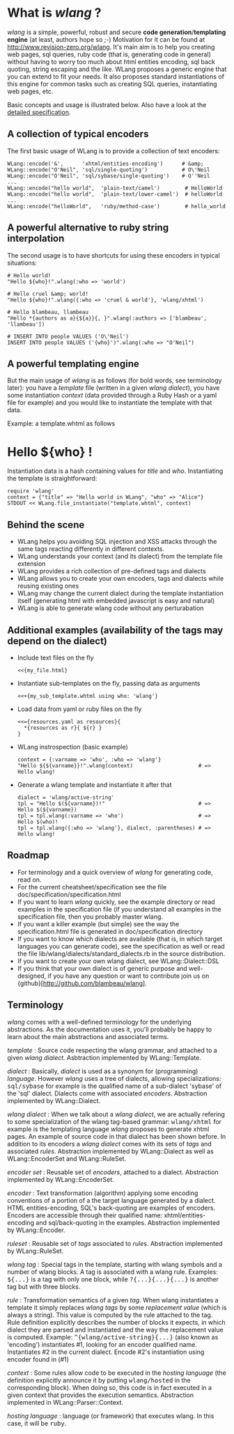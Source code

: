 # What is _wlang_ ?

_wlang_ is a simple, powerful, robust and secure <b>code generation</b>/<b>templating engine</b>
(at least, authors hope so ;-) Motivation for it can be found at http://www.revision-zero.org/wlang. 
It's main aim is to help you creating web pages, sql queries, ruby code (that is, generating code in 
general) without having to worry too much about html entities encoding, sql back quoting, string
escaping and the like. WLang proposes a generic engine that you can extend to fit your needs. It also 
proposes standard instantiations of this engine for common tasks such as creating SQL queries, 
instantiating web pages, etc.

Basic concepts and usage is illustrated below. Also have a look at the [detailed specification](http://blambeau.github.com/wlang).

## A collection of typical encoders

The first basic usage of WLang is to provide a collection of text encoders:

    WLang::encode('&',      'xhtml/entities-encoding')      # &amp;
    WLang::encode("O'Neil", 'sql/single-quoting')           # O\'Neil   
    WLang::encode("O'Neil", 'sql/sybase/single-quoting')    # O''Neil   
    ...
    WLang::encode("hello world",  'plain-text/camel')        # HelloWorld  
    WLang::encode("hello world",  'plain-text/lower-camel')  # helloWorld  
    ...
    WLang::encode("helloWorld",   'ruby/method-case')        # hello_world
  
## A powerful alternative to ruby string interpolation

The second usage is to have shortcuts for using these encoders in typical 
situations:

    # Hello world!
    "Hello ${who}!".wlang(:who => 'world')                          

    # Hello cruel &amp; world!
    "Hello ${who}!".wlang({:who => 'cruel & world'}, 'wlang/xhtml') 
  
    # Hello blambeau, llambeau
    "Hello *{authors as a}{${a}}{, }".wlang(:authors => ['blambeau', 'llambeau'])
  
    # INSERT INTO people VALUES ('O\'Neil')
    INSERT INTO people VALUES ('{who}')".wlang(:who => "O'Neil")

## A powerful templating engine

But the main usage of _wlang_ is as follows (for bold words, see terminology later): 
you have a *template* file (written in a given _wlang_ *dialect*), you have some 
instantiation *context* (data provided through a Ruby Hash or a yaml file for 
example) and you would like to instantiate the template with that data.

Example: a template.whtml as follows
    <html>
      <head>
        <title>${title}</title>
      </head>
      <body>
        <h1>Hello ${who} !</h1>
      </body>
    </html>
  
Instantiation data is a hash containing values for _title_ and _who_. Instantiating 
the template is straightforward:

    require 'wlang'
    context = {"title" => "Hello world in WLang", "who" => "Alice"}
    STDOUT << WLang.file_instantiate("template.whtml", context)
  
## Behind the scene

- WLang helps you avoiding SQL injection and XSS attacks through the same tags reacting differently
  in different contexts.
- WLang understands your context (and its dialect) from the template file extension
- WLang provides a rich collection of pre-defined tags and dialects
- WLang allows you to create your own encoders, tags and dialects while reusing existing ones
- WLang may change the current dialect during the template instantiation itself (generating
  html with embedded javascript is easy and natural)
- WLang is able to generate wlang code without any perturabation

## Additional examples (availability of the tags may depend on the dialect)

* Include text files on the fly

      <<{my_file.html}

* Instantiate sub-templates on the fly, passing data as arguments

      <<+{my_sub_template.whtml using who: 'wlang'}

* Load data from yaml or ruby files on the fly

      <<={resources.yaml as resources}{
        *{resources as r}{ ${r} }
      }

* WLang instrospection (basic example)

      context = {:varname => 'who', :who => 'wlang'}
      "Hello ${${varname}}!".wlang(context)                     # => Hello wlang!

* Generate a wlang template and instantiate it after that
    
      dialect = 'wlang/active-string'
      tpl = "Hello $(${varname})!"                              # => Hello $(${varname})
      tpl = tpl.wlang(:varname => 'who')                        # => Hello $(who)!
      tpl = tpl.wlang({:who => 'wlang'}, dialect, :parentheses) # => Hello wlang!

## Roadmap

- For terminology and a quick overview of _wlang_ for generating code, read on.
- For the current cheatsheet/specification see the file doc/specification/specification.html
- If you want to learn _wlang_ quickly, see the example directory or read examples
  in the specification file (if you understand all examples in the specification file, then you 
  probably master wlang.
- If you want a killer example (but simple) see the way the specification.html file
  is generated in doc/specification directory
- If you want to know which dialects are available (that is, in which target languages 
  you can generate code), see the specification as well or read the file 
  lib/wlang/dialects/standard_dialects.rb in the source distribution.
- If you want to create your own wlang dialect, see WLang::Dialect::DSL
- If you think that your own dialect is of generic purpose and well-designed, if
  you have any question or want to contribute join us on {github}[http://github.com/blambeau/wlang].
  
## Terminology

_wlang_ comes with a well-defined terminology for the underlying abstractions. As 
the documentation uses it, you'll probably be happy to learn about the main abstractions
and associated terms.

_template_ : Source code respecting the wlang grammar, and attached to a given <em>wlang 
dialect</em>. Asbtraction implemented by WLang::Template.

_dialect_ : Basically, <em>dialect</em> is used as a synonym for (programming) <em>language</em>.
However _wlang_ uses a tree of dialects, allowing specializations: <tt>sql/sybase</tt>
for example is the qualified name of a sub-dialect 'sybase' of the 'sql' dialect. 
Dialects come with associated _encoders_. Abstraction implemented by WLang::Dialect. 

_wlang dialect_ : When we talk about a <em>wlang dialect</em>, we are actually refering to some 
specialization of the wlang tag-based grammar: <tt>wlang/xhtml</tt> for example
is the templating language _wlang_ proposes to generate xhtml pages. An 
example of source code in that dialect has been shown before.
In addition to its encoders a <em>wlang dialect</em> comes with its sets of _tags_ 
and associated _rules_. Abstraction implemented by WLang::Dialect as well as
WLang::EncoderSet and WLang::RuleSet. 

_encoder set_ : Reusable set of <em>encoders</em>, attached to a dialect. Abstraction
implemented by WLang::EncoderSet.

_encoder_ : Text transformation (algorithm) applying some encoding conventions of a portion
of a the target language generated by a dialect. HTML entities-encoding, SQL's back-quoting 
are examples of encoders. Encoders are accessible through their qualified name: 
xhtml/entities-encoding and sql/back-quoting in the examples. Abstraction implemented by 
WLang::Encoder.

_ruleset_ : Reusable set of <em>tags</em> associated to <em>rule</em>s. Abstraction
implemented by WLang::RuleSet.

_wlang tag_ : Special tags in the template, starting with wlang symbols and a number of wlang 
blocks. A tag is associated with a wlang rule. Examples: <tt>${...}</tt> is a 
tag with only one block, while <tt>?{...}{...}{...}</tt> is another tag but with 
three blocks.  

_rule_ : Transformation semantics of a given <em>tag</em>. When wlang instantiates a
template it simply replaces <em>wlang tags</em> by some <em>replacement value</em>
(which is always a string). This value is computed by the rule attached to 
the tag. Rule definition explicitly describes the number of blocks it expects, in which dialect they 
are parsed and instantiated and the way the replacement value is computed.
Example: <tt>^{wlang/active-string}{...}</tt> (also known as 'encoding') 
instantiates #1, looking for an encoder qualified name. Instantiates #2 in 
the current dialect. Encode #2's instantiation using encoder found in (#1)

_context_ : Some rules allow code to be executed in the <em>hosting language</em> (the 
definition explicitly announce it by putting <tt>wlang/hosted</tt> in the corresponding
block). When doing so, this code is in fact executed in a given context that 
provides the execution semantics. Abstraction implemented in WLang::Parser::Context.

_hosting language_ : language (or framework) that executes wlang. In this case, it will be
<tt>ruby</tt>.